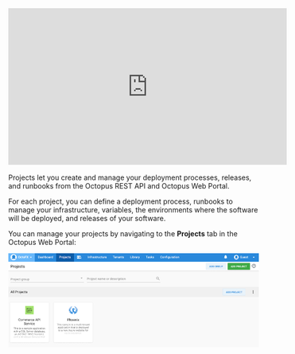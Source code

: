<iframe width="560" height="315" src="https://www.youtube.com/embed/gfaRUIlQybA" frameborder="0" allow="accelerometer; autoplay; encrypted-media; gyroscope; picture-in-picture" allowfullscreen></iframe>

Projects let you create and manage your deployment processes, releases, and runbooks from the Octopus REST API and Octopus Web Portal.

For each project, you can define a deployment process, runbooks to manage your infrastructure, variables, the environments where the software will be deployed, and releases of your software.

You can manage your projects by navigating to the **Projects** tab in the Octopus Web Portal:

![The projects area of Octopus Deploy](docs/shared-content/concepts/images/projects.png "width=500")
